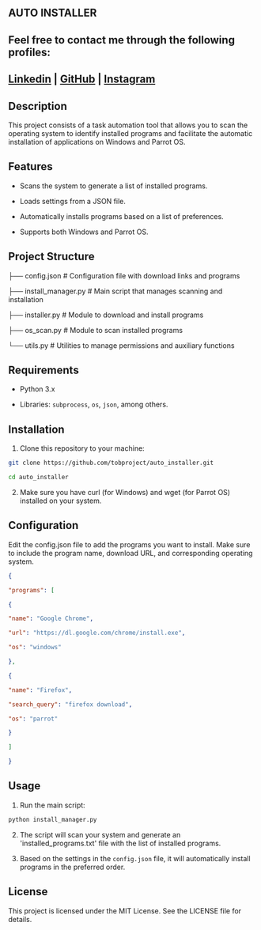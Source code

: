 ## AUTO INSTALLER

## Feel free to contact me through the following profiles:

 ## [Linkedin](https://www.linkedin.com/in/andrespds/) | [GitHub](https://github.com/tobproject) | [Instagram](https://www.instagram.com/tob_project/)








## Description

This project consists of a task automation tool that allows you to scan the operating system to identify installed programs and facilitate the automatic installation of applications on Windows and Parrot OS.

## Features

- Scans the system to generate a list of installed programs.

- Loads settings from a JSON file.

- Automatically installs programs based on a list of preferences.

- Supports both Windows and Parrot OS.

## Project Structure

├── config.json # Configuration file with download links and programs

├── install_manager.py # Main script that manages scanning and installation

├── installer.py # Module to download and install programs

├── os_scan.py # Module to scan installed programs

└── utils.py # Utilities to manage permissions and auxiliary functions

## Requirements

- Python 3.x

- Libraries: `subprocess`, `os`, `json`, among others.

## Installation

1. Clone this repository to your machine:

```bash
git clone https://github.com/tobproject/auto_installer.git

cd auto_installer
```

2. Make sure you have curl (for Windows) and wget (for Parrot OS) installed on your system.

## Configuration

Edit the config.json file to add the programs you want to install. Make sure to include the program name, download URL, and corresponding operating system.

```json
{

"programs": [

{

"name": "Google Chrome",

"url": "https://dl.google.com/chrome/install.exe",

"os": "windows"

},

{

"name": "Firefox",

"search_query": "firefox download",

"os": "parrot"

}

]

}
```

## Usage

1. Run the main script:

```bash
python install_manager.py
```

2. The script will scan your system and generate an 'installed_programs.txt' file with the list of installed programs.

3. Based on the settings in the `config.json` file, it will automatically install programs in the preferred order.

## License

This project is licensed under the MIT License. See the LICENSE file for details.

